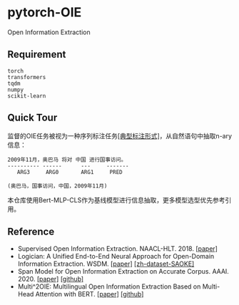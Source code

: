 # pytorch-OIE
Open Information Extraction

## Requirement

```
torch
transformers
tqdm
numpy
scikit-learn
```

## Quick Tour

监督的OIE任务被视为一种序列标注任务[[典型标注形式]](https://zhuanlan.zhihu.com/p/349699217)，从自然语句中抽取n-ary信息：
```
2009年11月，奥巴马 将对 中国 进行国事访问。
---------- ------      ---     -------
   ARG3     ARG0       ARG1     PRED

(奥巴马，国事访问，中国，2009年11月)
```

本仓库使用Bert-MLP-CLS作为基线模型进行信息抽取，更多模型选型优先参考引用。

## Reference

- Supervised Open Information Extraction. NAACL-HLT. 2018. [[paper]](https://aclanthology.org/N18-1081/)
- Logician: A Unified End-to-End Neural Approach for Open-Domain Information Extraction. WSDM. [[paper]](https://doi.org/10.1145/3159652.3159712) [[zh-dataset-SAOKE]](https://ai.baidu.com/broad/introduction?dataset=saoke)
- Span Model for Open Information Extraction on Accurate Corpus. AAAI. 2020. [[paper]](https://aaai.org/ojs/index.php/AAAI/article/view/6497) [[github]](https://github.com/zhanjunlang/Span_OIE)
- Multi^2OIE: Multilingual Open Information Extraction Based on Multi-Head Attention with BERT. [[paper]](https://arxiv.org/abs/2009.08128) [[github]](https://github.com/youngbin-ro/Multi2OIE)

